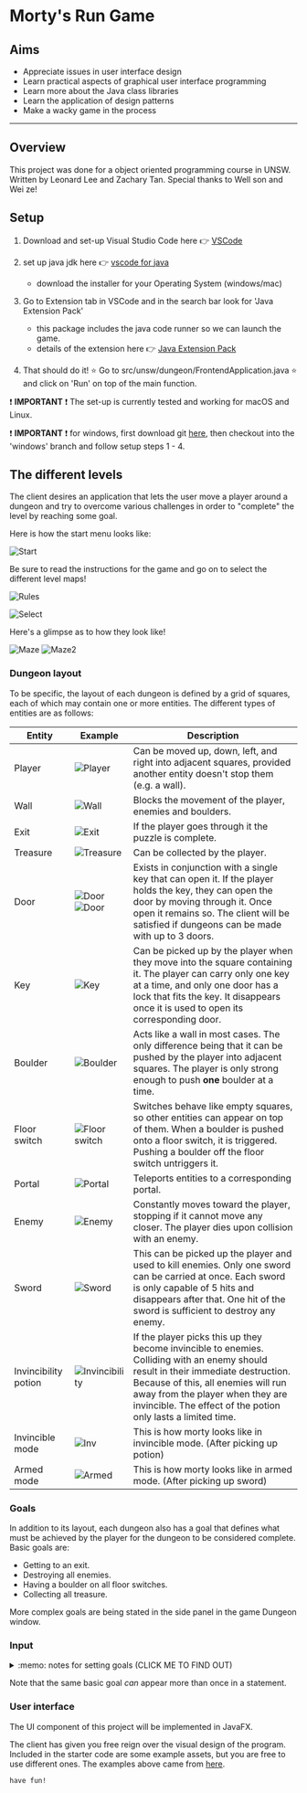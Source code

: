 # Morty's Run Game

## Aims

* Appreciate issues in user interface design
* Learn practical aspects of graphical user interface programming
* Learn more about the Java class libraries
* Learn the application of design patterns
* Make a wacky game in the process
---

## Overview
This project was done for a object oriented programming course in UNSW. Written by Leonard Lee and Zachary Tan.
Special thanks to Well son and Wei ze! 

## Setup

1. Download and set-up Visual Studio Code here :point_right:   [VSCode](https://code.visualstudio.com/)

2. set up java jdk  here :point_right:   [vscode for java](https://code.visualstudio.com/docs/java/java-tutorial)
    - download the installer for your Operating System (windows/mac)
    
3. Go to Extension tab in VSCode and in the search bar look for 'Java Extension Pack' 
    - this package includes the java code runner so we can launch the game.
    - details of the extension here  :point_right: [Java Extension Pack](https://marketplace.visualstudio.com/items?itemName=vscjava.vscode-java-pack)

4. That should do it! :star: Go to src/unsw/dungeon/FrontendApplication.java :star: and click on 'Run' on top of the main function.


:heavy_exclamation_mark: **IMPORTANT** :heavy_exclamation_mark: The set-up is currently tested and working for macOS and Linux. 

:heavy_exclamation_mark: **IMPORTANT** :heavy_exclamation_mark: for windows, first download git [here](https://git-scm.com/), then checkout into the 'windows' branch and follow setup steps 1 - 4.



## The different levels


The client desires an application that lets the user move a player around a dungeon and try to overcome various challenges in order to "complete" the level by reaching some goal. 

Here is how the start menu looks like:

![Start][start]

Be sure to read the instructions for the game and go on to select the different level maps! 

![Rules][rules]

![Select][select]

Here's a glimpse as to how they look like!

![Maze][lv] 
![Maze2][lv1]


### Dungeon layout

To be specific, the layout of each dungeon is defined by a grid of squares, each of which may contain one or more entities. The different types of entities are as follows:

| Entity               | Example | Description                             |
| ------               | ------- | --------------------------------------- |
| Player               | ![Player][player] | Can be moved up, down, left, and right into adjacent squares, provided another entity doesn't stop them (e.g. a wall). |
| Wall                 | ![Wall][wall] | Blocks the movement of the player, enemies and boulders. |
| Exit                 | ![Exit][exit] | If the player goes through it the puzzle is complete.  |
| Treasure             | ![Treasure][treasure] | Can be collected by the player. |
| Door                 | ![Door][door_open] ![Door][door_closed] | Exists in conjunction with a single key that can open it. If the player holds the key, they can open the door by moving through it. Once open it remains so. The client will be satisfied if dungeons can be made with up to 3 doors. |
| Key                  | ![Key][key] | Can be picked up by the player when they move into the square containing it. The player can carry only one key at a time, and only one door has a lock that fits the key. It disappears once it is used to open its corresponding door. |
| Boulder              | ![Boulder][boulder] | Acts like a wall in most cases. The only difference being that it can be pushed by the player into adjacent squares. The player is only strong enough to push **one** boulder at a time. |
| Floor switch         | ![Floor switch][switch] | Switches behave like empty squares, so other entities can appear on top of them. When a boulder is pushed onto a floor switch, it is triggered. Pushing a boulder off the floor switch untriggers it. |
| Portal               | ![Portal][portal] | Teleports entities to a corresponding portal. |
| Enemy                | ![Enemy][enemy] | Constantly moves toward the player, stopping if it cannot move any closer. The player dies upon collision with an enemy. |
| Sword                | ![Sword][sword] | This can be picked up the player and used to kill enemies. Only one sword can be carried at once. Each sword is only capable of 5 hits and disappears after that. One hit of the sword is sufficient to destroy any enemy. |
| Invincibility potion | ![Invincibility][potion] | If the player picks this up they become invincible to enemies. Colliding with an enemy should result in their immediate destruction. Because of this, all enemies will run away from the player when they are invincible. The effect of the potion only lasts a limited time. |
| Invincible mode      | ![Inv][inv] | This is how morty looks like in invincible mode. (After picking up potion) 
| Armed mode           | ![Armed][armed] | This is how morty looks like in armed mode. (After picking up sword) 

### Goals

In addition to its layout, each dungeon also has a goal that defines what must be achieved by the player for the dungeon to be considered complete. Basic goals are:

* Getting to an exit.
* Destroying all enemies.
* Having a boulder on all floor switches.
* Collecting all treasure.

More complex goals are being stated in the side panel in the game Dungeon window. 


### Input

<details>
<summary> :memo: notes for setting goals (CLICK ME TO FIND OUT) </summary>
<p>
This application will read from a JSON file containing a complete specification of the dungeon (the initial position of entities, goal, etc.).

The dungeon files have the following format:

> { "width": *width in squares*, "height": *height in squares*, "entities": *list of entities*, "goal-condition": *goal condition* }

Each entity in the list of entities is structured as:

> { "type": *type*, "x": *x-position*, "y": *y-position* }

where *type* is one of

> ["player", "wall", "exit", "treasure", "door", "key", "boulder", "switch", "portal", "enemy", "sword", "invincibility"]

The `door`, `key`, and `portal` entities include an additional field `id` containing a number. Keys open the door with the same `id` (e.g. the key with `id` 0 opens the door with `id` 0). Portals will teleport entities to the **one** other portal with the same ID.

The goal condition is a JSON object representing the logical statement that defines the goal. Basic goals are:

> { "goal": *goal* }

where *goal* is one of

> ["exit", "enemies", "boulders", "treasure"]

In the case of a more complex goal, *goal* is the logical operator and the additional *subgoals* field is a JSON array containing subgoals, which themselves are goal conditions. For example,

```JSON
{ "goal": "AND", "subgoals":
  [ { "goal": "exit" },
    { "goal": "OR", "subgoals":
      [ {"goal": "enemies" },
        {"goal": "treasure" }
      ]
    }
  ]
}
```
</p>
</details>


Note that the same basic goal *can* appear more than once in a statement.

### User interface

The UI component of this project will be implemented in JavaFX. 

The client has given you free reign over the visual design of the program. Included in the starter code are some example assets, but you are free to use different ones. The examples above came from [here](http://opengameart.org).


```bash
have fun!
```




[player]:        images/morty.png
[wall]:          images/wall2.png
[exit]:          images/exit.png
[door_open]:     images/open_door.png
[door_closed]:   images/closed_door.png
[key]:           images/key.png
[boulder]:       images/boulder2.png
[switch]:        images/pressure_plate.png
[portal]:        images/portalgreen.png
[enemy]:         images/rick.png
[sword]:         images/greatsword_1_new.png
[treasure]:      images/gem.png
[potion]:        images/red.png
[inv]:           images/firemorty.png
[armed]:         images/mortysword.png

[lv]:            examples/lv.png
[lv1]:           examples/lv1.png
[rules]:         examples/rules.png
[select]:        examples/select.png
[start]:         examples/start.png

